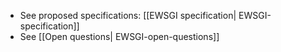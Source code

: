- See proposed specifications: [[EWSGI specification| EWSGI-specification]]
- See [[Open questions| EWSGI-open-questions]]
